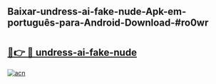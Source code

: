 ## Baixar-undress-ai-fake-nude-Apk-em-português​-para-Android-Download-#ro0wr

# <h2><a href="https://ainizakaria.my?title=undress-ai-fake-nude&ref=20M">🔗👉 🔴 undress-ai-fake-nude</a></h2>

[![acn](https://github.com/user-attachments/assets/0f9c940e-d8b0-45ae-aac7-cd30a18b3e1c)](https://ainizakaria.my?title=undress-ai-fake-nude&ref=20M)

